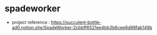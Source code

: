 # spadeworker

* project reference : https://succulent-bottle-ad0.notion.site/SpadeWorker-2cbbff6521ee4bb3b6cee8d98fab149b
